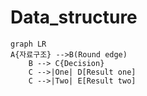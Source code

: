# Data_structure


```mermaid
graph LR
A{자료구조} -->B(Round edge)
    B --> C{Decision}
    C -->|One| D[Result one]
    C -->|Two| E[Result two]
```
